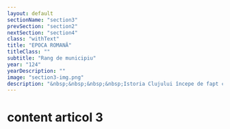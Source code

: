 ```yaml
---
layout: default
sectionName: "section3"
prevSection: "section2"
nextSection: "section4"
class: "withText"
title: "EPOCA ROMANĂ"
titleClass: ""
subtitle: "Rang de municipiu"
year: "124"
yearDescription: ""
image: "section3-img.png"
description: "&nbsp;&nbsp;&nbsp;&nbsp;Istoria Clujului începe de fapt cu <em>epoca romană</em>. După cucerirea Daciei, la începutul secolului al II-lea și transformarea acesteia în provincie, Traian a pus aici bazele unei așezări de coloniști.</br>&nbsp;&nbsp;&nbsp;&nbsp;Datorită înfloririi deosebite a așezării, împăratul Hadrian o ridică Napoca la rangul de municipiu (124 d.Hr.), sub numele de <em>Municipium Aelium Hadrianum Napoca</em>, fiind primul municipiu din această regiune a imperiului."
---
```


# content articol 3
